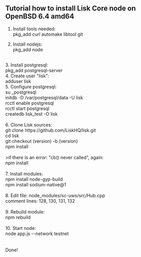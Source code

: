 <h2>Tutorial how to install Lisk Core node on OpenBSD 6.4 amd64</h2>

1. Install tools needed:<br>
   pkg_add curl automake libtool git<br>

2. Install nodejs:<br>
   pkg_add node
<br>
3. Install postgresql:<br>
   pkg_add postgresql-server
<br>
4. Create user "lisk":<br>
   adduser lisk
<br>
5. Configure postgresql:<br>
   su _postgresql<br>
   initdb -D /var/postgresql/data -U lisk<br>
   rcctl enable postgresql<br>
   rcctl start postgresql<br>
   createdb lisk_test -O lisk<br>
<br>
6. Clone Lisk sources:<br>
   git clone https://github.com/LiskHQ/lisk.git<br>
   cd lisk<br>
   git checkout (version) -b (version)<br>
   npm install<br>
<br>
   >if there is an error: "cb() never called", again:<br>
   npm install<br>
<br>
7. Install modules:<br>
   npm install node-gyp-build<br>
   npm install sodium-native@1<br>
<br>
8. Edit file: node_modules/sc-uws/src/Hub.cpp<br>
   comment lines: 128, 130, 131, 132<br>
<br>
9. Rebuild module:<br>
   npm rebuild<br>
<br>
10. Start node:<br>
    node app.js --network testnet<br>
<br><br>
Done!
